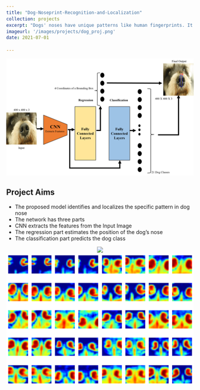 ```yaml
---
title: "Dog-Noseprint-Recognition-and-Localization"
collection: projects
excerpt: "Dogs' noses have unique patterns like human fingerprints. It can be used to identify the dog species accurately. This project explored the idea of Dog Noseprint Recognition and Localization, using a hybrid CNN network for both classification and localization."
imageurl: '/images/projects/dog_proj.png'
date: 2021-07-01

---
```


<center><img src="/images/projects/dog_proj.png"></center>

## Project Aims 

- The proposed model identifies and localizes the specific pattern in dog nose
- The network has three parts
- CNN extracts the features from the Input Image
- The regression part estimates the position of the dog’s nose
- The classification part predicts the dog class

<center><img src="/images/projects/dog_proj1.png"></center>
<center><img src="/images/projects/dog_proj2.png"></center>
